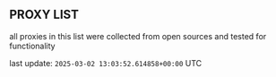 ## PROXY LIST

all proxies in this list were collected from open sources and tested for functionality

last update: `2025-03-02 13:03:52.614858+00:00` UTC